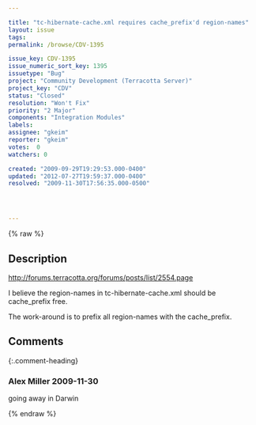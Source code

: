 ```yaml
---

title: "tc-hibernate-cache.xml requires cache_prefix'd region-names"
layout: issue
tags: 
permalink: /browse/CDV-1395

issue_key: CDV-1395
issue_numeric_sort_key: 1395
issuetype: "Bug"
project: "Community Development (Terracotta Server)"
project_key: "CDV"
status: "Closed"
resolution: "Won't Fix"
priority: "2 Major"
components: "Integration Modules"
labels: 
assignee: "gkeim"
reporter: "gkeim"
votes:  0
watchers: 0

created: "2009-09-29T19:29:53.000-0400"
updated: "2012-07-27T19:59:37.000-0400"
resolved: "2009-11-30T17:56:35.000-0500"




---
```


{% raw %}

## Description

<div markdown="1" class="description">

http://forums.terracotta.org/forums/posts/list/2554.page

I believe the region-names in tc-hibernate-cache.xml should be cache\_prefix free.

The work-around is to prefix all region-names with the cache\_prefix.


</div>

## Comments


{:.comment-heading}
### **Alex Miller** <span class="date">2009-11-30</span>

<div markdown="1" class="comment">

going away in Darwin

</div>



{% endraw %}
